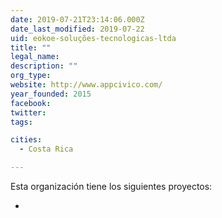 ```yaml
---
date: 2019-07-21T23:14:06.000Z
date_last_modified: 2019-07-22
uid: eokoe-soluções-tecnologicas-ltda
title: ""
legal_name: 
description: ""
org_type: 
website: http://www.appcivico.com/
year_founded: 2015
facebook: 
twitter: 
tags:

cities: 
  - Costa Rica

---
```


Esta organización tiene los siguientes proyectos:

- [](/i/appcivico-mandato-aberto-e-voto-legal.html)
